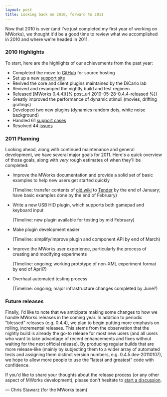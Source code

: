 ```yaml
---
layout: post
title: Looking back on 2010, forward to 2011
---
```



Now that 2010 is over (and I've just completed my first year of working on MWorks), we thought it'd be a good time to review what we accomplished in 2010 and where we're headed in 2011.


### 2010 Highlights ###

To start, here are the highlights of our achievements from the past year:

* Completed the move to [GitHub](https://github.com/mworks-project) for source hosting
* Set up a new [support site](http://help.mworks-project.org/)
* Revived the core and client plugins maintained by the DiCarlo lab
* Revived and revamped the nightly build and test regimen
* Released [MWorks 0.4.4]({% post_url 2010-05-28-0.4.4-released %})
* Greatly improved the performance of dynamic stimuli (movies, drifting gratings)
* Developed two new plugins (dynamics random dots, white noise background)
* Handled 61 [support cases](http://help.mworks-project.org/discussions)
* Resolved 44 [issues](http://mworks.lighthouseapp.com/tickets?q=state%3Aresolved&filter=)


### 2011 Planning ###

Looking ahead, along with continued maintenance and general development, we have several major goals for 2011.  Here's a quick overview of those goals, along with *very* rough estimates of when they'll be completed:

* Improve the MWorks documentation and provide a solid set of basic examples to help new users get started quickly

  (Timeline: transfer contents of [old wiki](https://wikis.mit.edu/confluence/display/MWorks/Home) to [Tender](http://help.mworks-project.org/) by the end of January; have basic examples done by the end of February)

* Write a new USB HID plugin, which supports both gamepad and keyboard input

  (Timeline: new plugin available for testing by mid February)

* Make plugin development easier

  (Timeline: simplify/improve plugin and component API by end of March)

* Improve the MWorks user experience, particularly the process of creating and modifying experiments

  (Timeline: ongoing; working prototype of non-XML experiment format by end of April?)

* Overhaul automated testing process

  (Timeline: ongoing; major infrastructure changes completed by June?)


### Future releases ###

Finally, I'd like to note that we anticipate making some changes to how we handle MWorks releases in the coming year.  In addition to periodic "blessed" releases (e.g. 0.4.4), we plan to begin putting more emphasis on rolling, incremental releases.  This stems from the observation that the nightly build is already the go-to release for most new users (and all users who want to take advantage of recent enhancements and fixes without waiting for the next official release).  By producing regular builds that are more release-like (mainly by subjecting them to a wider array of automated tests and assigning them distinct version numbers, e.g. 0.4.5.dev-20110107), we hope to allow more people to use the "latest and greatest" code with confidence.

If you'd like to share your thoughts about the release process (or any other aspect of MWorks development), please don't hesitate to [start a discussion](http://help.mworks-project.org/discussion/new).


— Chris Stawarz (for the MWorks team)

